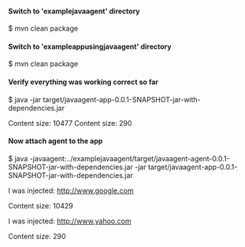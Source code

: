 #### Switch to 'examplejavaagent' directory
$ mvn clean package

#### Switch to 'exampleappusingjavaagent' directory
$ mvn clean package

#### Verify everything was working correct so far
$ java -jar target/javaagent-app-0.0.1-SNAPSHOT-jar-with-dependencies.jar

Content size: 10477
Content size: 290

#### Now attach agent to the app
$ java -javaagent:../examplejavaagent/target/javaagent-agent-0.0.1-SNAPSHOT-jar-with-dependencies.jar -jar target/javaagent-app-0.0.1-SNAPSHOT-jar-with-dependencies.jar 

I was injected: http://www.google.com

Content size: 10429

I was injected: http://www.yahoo.com

Content size: 290